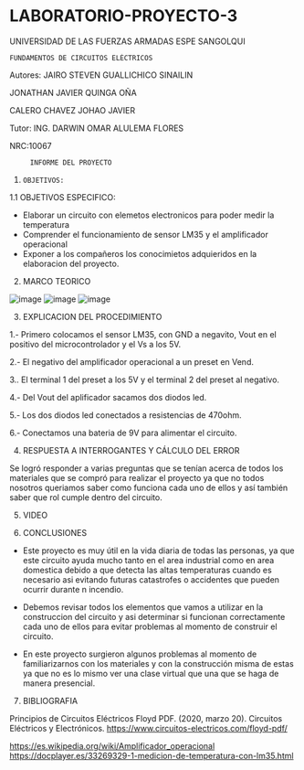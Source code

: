 # LABORATORIO-PROYECTO-3

UNIVERSIDAD DE LAS FUERZAS ARMADAS ESPE SANGOLQUI

    FUNDAMENTOS DE CIRCUITOS ELÉCTRICOS
         
Autores: JAIRO STEVEN GUALLICHICO SINAILIN

JONATHAN JAVIER QUINGA OÑA        

CALERO CHAVEZ JOHAO JAVIER

Tutor: ING. DARWIN OMAR ALULEMA FLORES

NRC:10067

         INFORME DEL PROYECTO
         
  
1.     OBJETIVOS:


1.1    OBJETIVOS ESPECIFICO:

- Elaborar un circuito con elemetos electronicos  para poder medir la temperatura 
- Comprender el funcionamiento de sensor LM35 y el amplificador operacional
- Exponer a los compañeros los conocimietos adquieridos en la elaboracion del proyecto.

2. MARCO TEORICO

![image](https://user-images.githubusercontent.com/116815201/222304115-bd286007-c507-42e1-aea4-619325d6d9fe.png)
![image](https://user-images.githubusercontent.com/117744175/222025669-c106d13f-f482-41fd-9a88-ad417a73445f.png)
![image](https://user-images.githubusercontent.com/116815201/222303960-6cb0ae46-fcd9-4666-b3e3-bcdc745ba7b4.png)


3. EXPLICACION DEL PROCEDIMIENTO

1.- Primero colocamos el sensor LM35, con GND a negavito, Vout en el positivo del microcontrolador y el Vs a los 5V.

2.- El negativo del amplificador operacional a un preset en Vend.

3.. El terminal 1 del preset a  los 5V y el terminal 2 del preset al negativo.

4.- Del Vout del aplificador sacamos dos diodos led.

5.- Los dos diodos led conectados a resistencias de 470ohm.

6.- Conectamos una bateria de 9V para alimentar el circuito.

4. RESPUESTA A INTERROGANTES Y CÁLCULO DEL ERROR

Se logró responder a varias preguntas que se tenían acerca de todos los materiales que se compró para realizar el proyecto ya que no todos nosotros queriamos saber como funciona cada uno de ellos y así también saber que rol cumple dentro del circuito.

5. VIDEO

6. CONCLUSIONES

- Este proyecto es muy útil en la vida diaria de todas las personas, ya que este circuito ayuda mucho tanto en el area industrial como en area domestica debido a que detecta las altas temperaturas cuando es necesario asi evitando futuras catastrofes o accidentes que pueden ocurrir durante n incendio.

- Debemos revisar todos los elementos que vamos a utilizar en la construccion del circuito y  asi determinar si funcionan correctamente cada uno de ellos para evitar problemas al momento de construir el circuito.

- En este proyecto surgieron algunos problemas al momento de familiarizarnos con los materiales y con la construcción misma de estas ya que no es lo mismo ver una clase virtual que una que se haga de manera presencial.

7. BIBLIOGRAFIA

Principios de Circuitos Eléctricos Floyd PDF. (2020, marzo 20). Circuitos Eléctricos y Electrónicos. https://www.circuitos-electricos.com/floyd-pdf/

https://es.wikipedia.org/wiki/Amplificador_operacional
https://docplayer.es/33269329-1-medicion-de-temperatura-con-lm35.html

